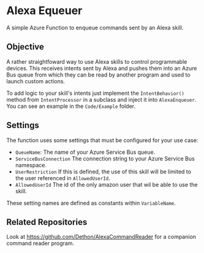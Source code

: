 # Alexa Equeuer

A simple Azure Function to enqueue commands sent by an Alexa skill.

## Objective

A rather straightfoward way to use Alexa skills to control programmable devices. 
This receives intents sent by Alexa and pushes them into an Azure Bus queue from which they can be read by another program and used to launch custom actions.

To add logic to your skill's intents just implement the `IntentBehavior()` method from `IntentProcessor` in a subclass and inject it into `AlexaEnqueuer`. You can see an example in the `Code/Example` folder.

## Settings
The function uses some settings that must be configured for your use case:
* `QueueName`: The name of your Azure Service Bus queue.
* `ServiceBusConnection` The connection string to your Azure Service Bus namespace.
* `UserRestriction` If this is defined, the use of this skill will be limited to the user referenced in `AllowedUserId`.
* `AllowedUserId` The id of the only amazon user that wil be able to use the skill.

These setting names are defined as constants within `VariableName`.

## Related Repositories
Look at https://github.com/Dethon/AlexaCommandReader for a companion command reader program.
